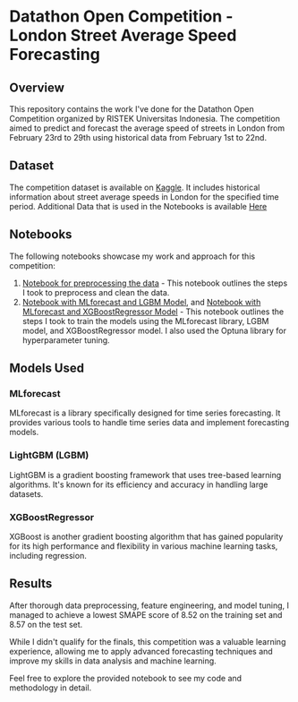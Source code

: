 # Datathon Open Competition - London Street Average Speed Forecasting

## Overview

This repository contains the work I've done for the Datathon Open Competition organized by RISTEK Universitas Indonesia. The competition aimed to predict and forecast the average speed of streets in London from February 23rd to 29th using historical data from February 1st to 22nd.

## Dataset

The competition dataset is available on [Kaggle](https://www.kaggle.com/competitions/ristek-datathon-2023/data). It includes historical information about street average speeds in London for the specified time period. Additional Data that is used in the Notebooks is available [Here](https://github.com/alifrachmat2002/datathon-ristek/blob/ffb8d3c09ff86cb6ae63fec1bbb59745c50f2864/informasi-jalan.csv)

## Notebooks

The following notebooks showcase my work and approach for this competition:

1. [Notebook for preprocessing the data](https://github.com/alifrachmat2002/datathon-ristek/blob/ead0edccdc00f1a8f88814767787ccfadd1d2aab/Datathon%20-%20Preprocessing%20Code.ipynb) - This notebook outlines the steps I took to preprocess and clean the data.
2. [Notebook with MLforecast and LGBM Model](https://github.com/alifrachmat2002/datathon-ristek/blob/754418e8905aef373d6120f685f3f2c05bba2010/Datathon%20-%20LightGBM.ipynb), and [Notebook with MLforecast and XGBoostRegressor Model](https://github.com/alifrachmat2002/datathon-ristek/blob/ef639969163d0b39e31ede990b332de08745b1f2/Datathon%20-%20XGBRegressor.ipynb) -  This notebook outlines the steps I took to train the models using the MLforecast library, LGBM model, and XGBoostRegressor model. I also used the Optuna library for hyperparameter tuning.

## Models Used

### MLforecast

MLforecast is a library specifically designed for time series forecasting. It provides various tools to handle time series data and implement forecasting models.

### LightGBM (LGBM)

LightGBM is a gradient boosting framework that uses tree-based learning algorithms. It's known for its efficiency and accuracy in handling large datasets.

### XGBoostRegressor

XGBoost is another gradient boosting algorithm that has gained popularity for its high performance and flexibility in various machine learning tasks, including regression.

## Results

After thorough data preprocessing, feature engineering, and model tuning, I managed to achieve a lowest SMAPE score of 8.52 on the training set and 8.57 on the test set.

While I didn't qualify for the finals, this competition was a valuable learning experience, allowing me to apply advanced forecasting techniques and improve my skills in data analysis and machine learning.

Feel free to explore the provided notebook to see my code and methodology in detail.
